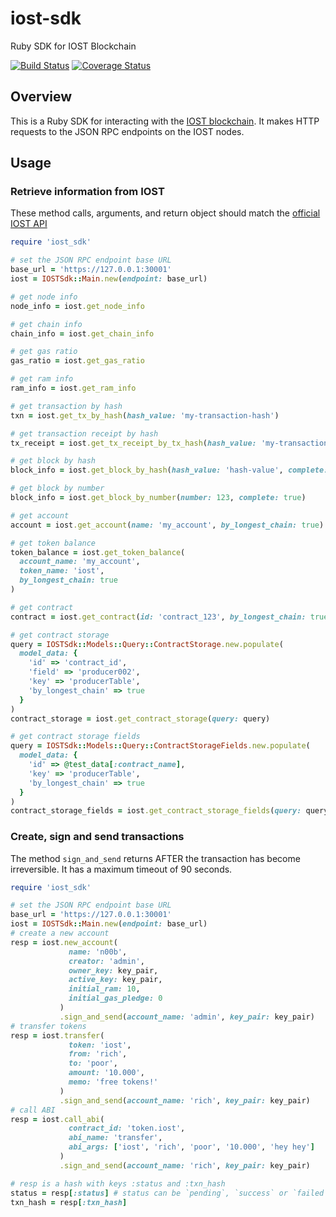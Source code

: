 # iost-sdk
Ruby SDK for IOST Blockchain

[![Build Status](https://travis-ci.org/BinaryStorms/iost-sdk.svg?branch=master)](https://travis-ci.org/BinaryStorms/iost-sdk)
[![Coverage Status](https://coveralls.io/repos/github/BinaryStorms/iost-sdk/badge.svg?branch=feature_models_for_response)](https://coveralls.io/github/BinaryStorms/iost-sdk?branch=master)

## Overview

This is a Ruby SDK for interacting with the [IOST blockchain](https://iost.io/). It makes HTTP requests to the JSON RPC endpoints on the IOST nodes.

## Usage

### Retrieve information from IOST

These method calls, arguments, and return object should match the [official IOST API](https://developers.iost.io/docs/en/6-reference/API.html)

```ruby
require 'iost_sdk'

# set the JSON RPC endpoint base URL
base_url = 'https://127.0.0.1:30001'
iost = IOSTSdk::Main.new(endpoint: base_url)

# get node info
node_info = iost.get_node_info

# get chain info
chain_info = iost.get_chain_info

# get gas ratio
gas_ratio = iost.get_gas_ratio

# get ram info
ram_info = iost.get_ram_info

# get transaction by hash
txn = iost.get_tx_by_hash(hash_value: 'my-transaction-hash')

# get transaction receipt by hash
tx_receipt = iost.get_tx_receipt_by_tx_hash(hash_value: 'my-transaction-receipt-hash')

# get block by hash
block_info = iost.get_block_by_hash(hash_value: 'hash-value', complete: true)

# get block by number
block_info = iost.get_block_by_number(number: 123, complete: true)

# get account
account = iost.get_account(name: 'my_account', by_longest_chain: true)

# get token balance
token_balance = iost.get_token_balance(
  account_name: 'my_account',
  token_name: 'iost',
  by_longest_chain: true
)

# get contract
contract = iost.get_contract(id: 'contract_123', by_longest_chain: true)

# get contract storage
query = IOSTSdk::Models::Query::ContractStorage.new.populate(
  model_data: {
    'id' => 'contract_id',
    'field' => 'producer002',
    'key' => 'producerTable',
    'by_longest_chain' => true
  }
)
contract_storage = iost.get_contract_storage(query: query)

# get contract storage fields
query = IOSTSdk::Models::Query::ContractStorageFields.new.populate(
  model_data: {
    'id' => @test_data[:contract_name],
    'key' => 'producerTable',
    'by_longest_chain' => true
  }
)
contract_storage_fields = iost.get_contract_storage_fields(query: query)
```

### Create, sign and send transactions

The method `sign_and_send` returns AFTER the transaction has become irreversible. It has a
maximum timeout of 90 seconds.

```ruby
require 'iost_sdk'

# set the JSON RPC endpoint base URL
base_url = 'https://127.0.0.1:30001'
iost = IOSTSdk::Main.new(endpoint: base_url)
# create a new account
resp = iost.new_account(
             name: 'n00b',
             creator: 'admin',
             owner_key: key_pair,
             active_key: key_pair,
             initial_ram: 10,
             initial_gas_pledge: 0
           )
           .sign_and_send(account_name: 'admin', key_pair: key_pair)
# transfer tokens
resp = iost.transfer(
             token: 'iost',
             from: 'rich',
             to: 'poor',
             amount: '10.000',
             memo: 'free tokens!'
           )
           .sign_and_send(account_name: 'rich', key_pair: key_pair)
# call ABI
resp = iost.call_abi(
             contract_id: 'token.iost',
             abi_name: 'transfer',
             abi_args: ['iost', 'rich', 'poor', '10.000', 'hey hey']
           )
           .sign_and_send(account_name: 'rich', key_pair: key_pair)

# resp is a hash with keys :status and :txn_hash
status = resp[:status] # status can be `pending`, `success` or `failed`
txn_hash = resp[:txn_hash]
```
